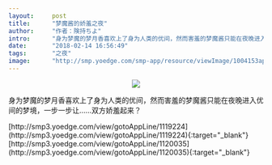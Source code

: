 ```yaml
---
layout:     post
title:      "梦魔酱的娇羞之夜"
author:     "作者：険持ちよ"
intro:      "身为梦魔的梦月香喜欢上了身为人类的优间，然而害羞的梦魔酱只能在夜晚进入优间的梦境，一步一步让……双方娇羞起来？"
date:       "2018-02-14 16:56:49"
tags:       "之夜"
image:      "http://smp.yoedge.com/smp-app/resource/viewImage/1004153appline.png"
---
```

<div style="text-align: center">
<p><img src="http://smp.yoedge.com/smp-app/resource/viewImage/1004153appline.png"/></p>
</div>
<p class="post-meta">
<span>身为梦魔的梦月香喜欢上了身为人类的优间，然而害羞的梦魔酱只能在夜晚进入优间的梦境，一步一步让……双方娇羞起来？</span>
</p>
[http://smp3.yoedge.com/view/gotoAppLine/1119224](http://smp3.yoedge.com/view/gotoAppLine/1119224){:target="_blank"}
[http://smp3.yoedge.com/view/gotoAppLine/1120035](http://smp3.yoedge.com/view/gotoAppLine/1120035){:target="_blank"}


